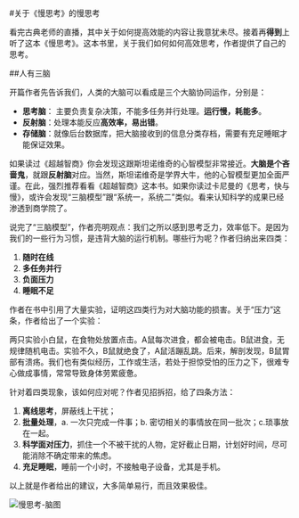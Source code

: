 #关于《慢思考》的慢思考

看完古典老师的直播，其中关于如何提高效能的内容让我意犹未尽。接着再**得到**上听了这本《慢思考》。这本书里，关于我们如何如何高效思考，作者提供了自己的思考。

##人有三脑

开篇作者先告诉我们，人类的大脑可以看成是三个大脑协同运作，分别是：

- **思考脑**： 主要负责复杂决策，不能多任务并行处理。**运行慢，耗能多**。
- **反射脑**：处理本能反应**高效率，易出错**。
- **存储脑**：就像后台数据库，把大脑接收到的信息分类存档，需要有充足睡眠才能保证效果。

如果读过《超越智商》你会发现这跟斯坦诺维奇的心智模型非常接近。**大脑是个吝啬鬼**，就跟**反射脑**对应。当然，斯坦诺维奇是学界大牛，他的心智模型更加全面严谨。在此，强烈推荐看看《超越智商》这本书。如果你读过卡尼曼的《思考，快与慢》，或许会发现“三脑模型”跟“系统一，系统二”类似。看来认知科学的成果已经渗透到商学院了。

说完了“三脑模型”，作者亮明观点：我们之所以感到思考乏力，效率低下。是因为我们的一些行为习惯，是违背大脑的运行机制。哪些行为呢？作者归纳出来四类：

1. **随时在线**
2. **多任务并行**
3. **负面压力**
4. **睡眠不足**

作者在书中引用了大量实验，证明这四类行为对大脑功能的损害。关于“压力”这条，作者给出了一个实验：

两只实验小白鼠，在食物处放置点击。A鼠每次进食，都会被电击。B鼠进食，无规律随机电击。实验不久，B鼠就绝食了，A鼠活蹦乱跳。后来，解剖发现，B鼠胃部有溃疡。我们也有类似经历，工作或生活，若处于担惊受怕的压力之下，很难专心做成事情，常常导致身体劳累疲惫。

针对着四类现象，该如何应对呢？作者见招拆招，给了四条方法：

1. **离线思考**，屏蔽线上干扰；
2. **批量处理**，a. 一次只完成一件事；b. 密切相关的事情放在同一批次；c.琐事放在一起。
3. **科学面对压力**，抓住一个不被干扰的人物，定好截止日期，计划好时间，尽可能消除不确定带来的焦虑。
4. **充足睡眠**，睡前一个小时，不接触电子设备，尤其是手机。

以上就是作者给出的建议，大多简单易行，而且效果极佳。

![慢思考-脑图](https://github.com/shujianzhao/DeDao/blob/master/photos/%E6%85%A2%E6%80%9D%E8%80%83.png)

